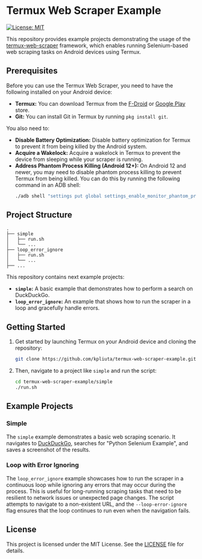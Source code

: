 # Termux Web Scraper Example

[![License: MIT](https://img.shields.io/badge/License-MIT-yellow.svg)](https://opensource.org/licenses/MIT)

This repository provides example projects demonstrating the usage of the [termux-web-scraper](https://github.com/kpliuta/termux-web-scraper) framework, which enables running Selenium-based web scraping tasks on Android devices using Termux.

## Prerequisites

Before you can use the Termux Web Scraper, you need to have the following installed on your Android device:

*   **Termux:** You can download Termux from the [F-Droid](https://f-droid.org/en/packages/com.termux/) or [Google Play](https://play.google.com/store/apps/details?id=com.termux) store.
*   **Git:** You can install Git in Termux by running `pkg install git`.

You also need to:

*   **Disable Battery Optimization:** Disable battery optimization for Termux to prevent it from being killed by the Android system.
*   **Acquire a Wakelock:** Acquire a wakelock in Termux to prevent the device from sleeping while your scraper is running.
*   **Address Phantom Process Killing (Android 12+):** On Android 12 and newer, you may need to disable phantom process killing to prevent Termux from being killed. You can do this by running the following command in an ADB shell:
    ```bash
    ./adb shell "settings put global settings_enable_monitor_phantom_procs false"
    ```

## Project Structure

```
.
├── simple
│   ├── run.sh
│   └── ...
├── loop_error_ignore
│   ├── run.sh
│   └── ...
├── ...
```

This repository contains next example projects:

*   **`simple`:** A basic example that demonstrates how to perform a search on DuckDuckGo.
*   **`loop_error_ignore`:** An example that shows how to run the scraper in a loop and gracefully handle errors.

## Getting Started

1.  Get started by launching Termux on your Android device and cloning the repository:
    ```bash
    git clone https://github.com/kpliuta/termux-web-scraper-example.git
    ```

2.  Then, navigate to a project like `simple` and run the script:
    ```bash
    cd termux-web-scraper-example/simple
    ./run.sh
    ```
## Example Projects

### Simple

The `simple` example demonstrates a basic web scraping scenario. It navigates to [DuckDuckGo](https://duckduckgo.com/), searches for "Python Selenium Example", and saves a screenshot of the results.

### Loop with Error Ignoring

The `loop_error_ignore` example showcases how to run the scraper in a continuous loop while ignoring any errors that may occur during the process. This is useful for long-running scraping tasks that need to be resilient to network issues or unexpected page changes. The script attempts to navigate to a non-existent URL, and the `--loop-error-ignore` flag ensures that the loop continues to run even when the navigation fails.

## License

This project is licensed under the MIT License. See the [LICENSE](LICENSE) file for details.
